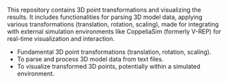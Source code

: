 This repository contains  3D point transformations and visualizing the results.
It includes functionalities for parsing 3D model data, applying various transformations (translation, rotation, scaling),
made for integrating with external simulation environments like CoppeliaSim (formerly V-REP) for real-time visualization and interaction. 

- Fundamental 3D point transformations (translation, rotation, scaling).
- To parse and process 3D model data from text files.
- To visualize transformed 3D points, potentially within a simulated environment.
